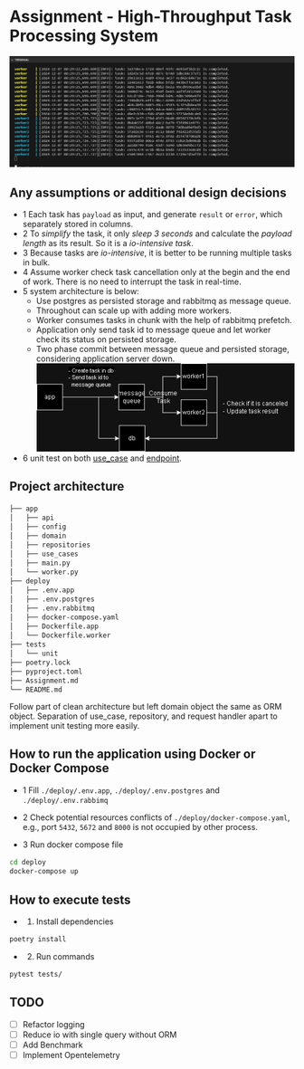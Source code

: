 # Assignment - High-Throughput Task Processing System

![demo](./doc/static/tasks_consuming.gif)

## Any assumptions or additional design decisions
- 1 Each task has `payload` as input, and generate `result` or `error`, which separately stored in columns.
- 2 To *simplify* the task, it only *sleep 3 seconds* and calculate the *payload length* as its result. So it is a *io-intensive task*.
- 3 Because tasks are *io-intensive*, it is better to be running multiple tasks in bulk.
- 4 Assume worker check task cancellation only at the begin and the end of work. There is no need to interrupt the task in real-time.
- 5 system architecture is below:
    - Use postgres as persisted storage and rabbitmq as message queue.
    - Throughout can scale up with adding more workers.
    - Worker consumes tasks in chunk with the help of rabbitmq prefetch.
    - Application only send task id to message queue and let worker check its status on persisted storage.
    - Two phase commit between message queue and persisted storage, considering application server down.
  ![task system architecture](./doc/static/task_system.png)
- 6 unit test on both [use_case](./tests/unit/test_tasks_use_case.py) and [endpoint](./tests/unit/test_tasks_endpoint.py).

## Project architecture

```
├── app
│   ├── api
│   ├── config
│   ├── domain
│   ├── repositories
│   ├── use_cases
│   ├── main.py
│   └── worker.py
├── deploy
│   ├── .env.app
│   ├── .env.postgres
│   ├── .env.rabbitmq
│   ├── docker-compose.yaml
│   ├── Dockerfile.app
│   └── Dockerfile.worker
├── tests
│   └── unit
├── poetry.lock
├── pyproject.toml
├── Assignment.md
└── README.md
```
Follow part of clean architecture but left domain object the same as ORM object. Separation of use_case, repository, and request handler  apart to implement unit testing more easily.


## How to run the application using Docker or Docker Compose
- 1 Fill `./deploy/.env.app`, `./deploy/.env.postgres` and `./deploy/.env.rabbimq`

- 2 Check potential resources conflicts of `./deploy/docker-compose.yaml`, e.g., port `5432`, `5672` and `8000` is not occupied by other process.

- 3 Run docker compose file
```bash
cd deploy
docker-compose up
```


## How to execute tests
- 1. Install dependencies
```bash
poetry install
```

- 2. Run commands
```bash
pytest tests/
```


## TODO
- [ ] Refactor logging
- [ ] Reduce io with single query without ORM
- [ ] Add Benchmark
- [ ] Implement Opentelemetry
